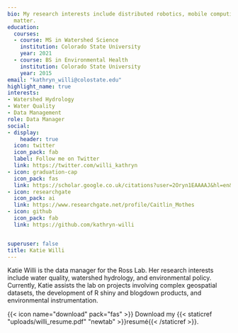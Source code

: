 ```yaml
---
bio: My research interests include distributed robotics, mobile computing and programmable
  matter.
education:
  courses:
  - course: MS in Watershed Science
    institution: Colorado State University
    year: 2021
  - course: BS in Environmental Health
    institution: Colorado State University
    year: 2015
email: "kathryn_willi@colostate.edu"
highlight_name: true
interests:
- Watershed Hydrology
- Water Quality
- Data Management
role: Data Manager
social:
- display:
    header: true
  icon: twitter
  icon_pack: fab
  label: Follow me on Twitter
  link: https://twitter.com/willi_kathryn
- icon: graduation-cap
  icon_pack: fas
  link: https://scholar.google.co.uk/citations?user=2Oryn1EAAAAJ&hl=en&oi=ao
- icon: researchgate
  icon_pack: ai
  link: https://www.researchgate.net/profile/Caitlin_Mothes
- icon: github
  icon_pack: fab
  link: https://github.com/kathryn-willi


superuser: false
title: Katie Willi
---
```


Katie Willi is the data manager for the Ross Lab. Her research interests include water quality, watershed hydrology, and environmental policy. Currently, Katie assists the lab on projects involving complex geospatial datasets, the development of R shiny and blogdown products, and environmental instrumentation.

{{< icon name="download" pack="fas" >}} Download my {{< staticref "uploads/willi_resume.pdf" "newtab" >}}resumé{{< /staticref >}}.
